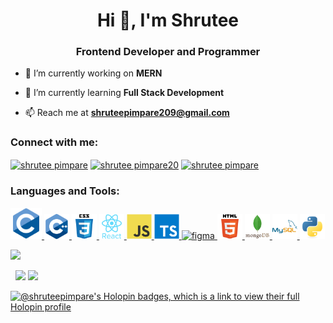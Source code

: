<h1 align="center">Hi 👋, I'm Shrutee</h1>
<h3 align="center">Frontend Developer and Programmer</h3>

- 🔭 I’m currently working on **MERN**

- 🌱 I’m currently learning **Full Stack Development**

- 📫 Reach me at **shruteepimpare209@gmail.com**


<h3 align="left">Connect with me:</h3>
<p align="left">
<a href="https://linkedin.com/in/shrutee pimpare" target="blank"><img align="center" src="https://raw.githubusercontent.com/rahuldkjain/github-profile-readme-generator/master/src/images/icons/Social/linked-in-alt.svg" alt="shrutee pimpare" height="40" width="40" /></a>
<a href="https://www.hackerrank.com/shrutee pimpare20" target="blank"><img align="center" src="https://raw.githubusercontent.com/rahuldkjain/github-profile-readme-generator/master/src/images/icons/Social/hackerrank.svg" alt="shrutee pimpare20" height="40" width="40" /></a>
<a href="https://www.leetcode.com/shrutee pimpare" target="blank"><img align="center" src="https://raw.githubusercontent.com/rahuldkjain/github-profile-readme-generator/master/src/images/icons/Social/leet-code.svg" alt="shrutee pimpare" height="40" width="40" /></a>
</p>

<h3 align="left">Languages and Tools:</h3>
<p align="left">  <a href="https://www.cprogramming.com/" target="_blank" rel="noreferrer"> <img src="https://raw.githubusercontent.com/devicons/devicon/master/icons/c/c-original.svg" alt="c" width="50" height="50"/> </a> <a href="https://www.w3schools.com/cpp/" target="_blank" rel="noreferrer"> <img src="https://raw.githubusercontent.com/devicons/devicon/master/icons/cplusplus/cplusplus-original.svg" alt="cplusplus" width="40" height="40"/> </a> <a href="https://www.w3schools.com/css/" target="_blank" rel="noreferrer"> <img src="https://raw.githubusercontent.com/devicons/devicon/master/icons/css3/css3-original-wordmark.svg" alt="css3" width="40" height="40"/> </a> <a href="https://reactjs.org/" target="_blank" rel="noreferrer"> <img src="https://raw.githubusercontent.com/devicons/devicon/master/icons/react/react-original-wordmark.svg" alt="react" width="40" height="40"/> </a> <a href="https://developer.mozilla.org/en-US/docs/Web/JavaScript" target="_blank" rel="noreferrer"> <img src="https://raw.githubusercontent.com/devicons/devicon/master/icons/javascript/javascript-original.svg" alt="javascript" width="40" height="40"/> </a> <a href="https://www.typescriptlang.org/" target="_blank" rel="noreferrer"> <img src="https://raw.githubusercontent.com/devicons/devicon/master/icons/typescript/typescript-original.svg" alt="typescript" width="40" height="40"/> </a> <a href="https://www.figma.com/" target="_blank" rel="noreferrer"> <img src="https://www.vectorlogo.zone/logos/figma/figma-icon.svg" alt="figma" width="40" height="40"/> </a> <a href="https://www.w3.org/html/" target="_blank" rel="noreferrer"> <img src="https://raw.githubusercontent.com/devicons/devicon/master/icons/html5/html5-original-wordmark.svg" alt="html5" width="40" height="40"/> </a> <a href="https://www.mongodb.com/" target="_blank" rel="noreferrer"> <img src="https://raw.githubusercontent.com/devicons/devicon/master/icons/mongodb/mongodb-original-wordmark.svg" alt="mongodb" width="40" height="40"/> </a> <a href="https://www.mysql.com/" target="_blank" rel="noreferrer"> <img src="https://raw.githubusercontent.com/devicons/devicon/master/icons/mysql/mysql-original-wordmark.svg" alt="mysql" width="40" height="40"/> </a> <a href="https://www.python.org" target="_blank" rel="noreferrer"> <img src="https://raw.githubusercontent.com/devicons/devicon/master/icons/python/python-original.svg" alt="python" width="40" height="40"/> </a> </p>

<p>
  <img src="https://github-readme-stats.vercel.app/api/top-langs/?username=shrutee-pimpare&show_icons=true&theme=tokyonight&layout=compact">
</p>

<p>&nbsp;  <img width="48%" src="https://github-readme-stats.vercel.app/api?username=shrutee-pimpare&show_icons=true&theme=tokyonight"/>
  <img width="48%" src="https://github-readme-streak-stats.herokuapp.com/?user=shrutee-pimpare&theme=tokyonight"/></p>

[![@shruteepimpare's Holopin badges, which is a link to view their full Holopin profile](https://holopin.me/shruteepimpare)](https://holopin.io/@shruteepimpare)

<!-- theme tokyonight
 ![shrutee's github stats](https://github-readme-stats.vercel.app/api?username=shrutee-pimpare&show_icons=true&theme=tokyonight&hide_border=true)
<img width="37.3%" src="https://github-readme-stats.vercel.app/api/top-langs/?username=shrutee-pimpare&theme=tokyonight&count_private=true&line_height=52">-->
